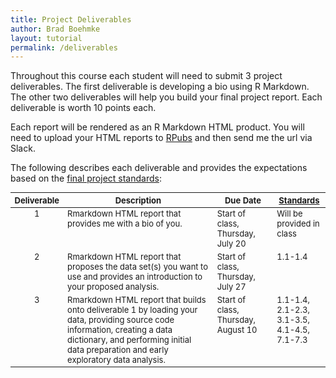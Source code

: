 ```yaml
---
title: Project Deliverables
author: Brad Boehmke
layout: tutorial
permalink: /deliverables
---
```


Throughout this course each student will need to submit 3 project deliverables.  The first deliverable is developing a bio using R Markdown.  The other two deliverables will help you build your final project report.  Each deliverable is worth 10 points each.

Each report will be rendered as an R Markdown HTML product.  You will need to upload your HTML reports to [RPubs](https://rpubs.com/) and then send me the url via Slack. 

The following describes each deliverable and provides the expectations based on the [final project standards](final_project):


<div id="general-homework-rubric" class="section level1" style="width: 100%;">
<table style="font-size:13px;">
<col width="8%">
<col width="55%">
<col width="20%">
<col width="17%">
<thead>
<tr class="header">
<th align="left">Deliverable</th>
<th align="center">Description</th>
<th align="center">Due Date</th>
<th align="center"><a href="https://wfu-r.github.io/final_project">Standards</a></th>
</tr>
</thead>
<tbody>
<tr class="even">
<td align="center" valign="top">1</td>
<td align="left" valign="top">Rmarkdown HTML report that provides me with a bio of you. </td>
<td align="left" valign="top">Start of class, Thursday, July 20 </td>
<td align="left" valign="top"> Will be provided in class </td>
</tr>
<tr class="odd">
<td align="center" valign="top">2</td>
<td align="left" valign="top">Rmarkdown HTML report that proposes the data set(s) you want to use and provides an introduction to your proposed analysis. </td>
<td align="left" valign="top">Start of class, Thursday, July 27 </td>
<td align="left" valign="top"> 1.1-1.4 </td>
</tr>
<tr class="even">
<td align="center" valign="top">3</td>
<td align="left" valign="top">Rmarkdown HTML report that builds onto deliverable 1 by loading your data, providing source code information, creating a data dictionary, and performing initial data preparation and early exploratory data analysis. </td>
<td align="left" valign="top">Start of class, Thursday, August 10 </td>
<td align="left" valign="top">1.1-1.4, 2.1-2.3, 3.1-3.5, 4.1-4.5, 7.1-7.3 </td>
</tr>
</tbody>
</table>
</div>
